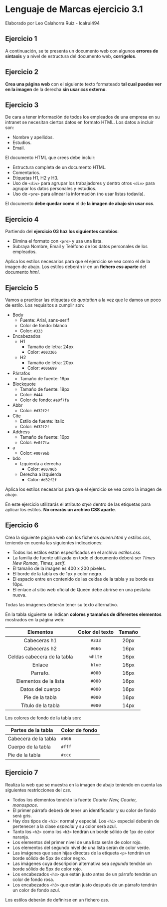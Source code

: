 # Lenguaje de Marcas ejercicio 3.1

Elaborado por Leo Calahorra Ruiz - lcalrui494

## Ejercicio 1

A continuación, se te presenta un documento web con algunos **errores de sintaxis** y a nivel de estructura del documento web, **corrígelos**.

## Ejercicio 2

**Crea una página web** con el siguiente texto formateado **tal cual puedes ver en la imagen** de
la derecha **sin usar *css* externo**.

## Ejercicio 3

De cara a tener información de todos los empleados de una empresa en su intranet se
necesitan ciertos datos en formato HTML. Los datos a incluir son:
* Nombre y apellidos.
* Estudios.
* Email.

El documento HTML que crees debe incluir:
* Estructura completa de un documento HTML.
* Comentarios.
* Etiquetas H1, H2 y H3.
* Uso de `<div>` para agrupar los trabajadores y dentro otros `<div>` para agrupar los
datos personales y estudios.
* Uso de `<pre>` para alinear la información (no usar listas todavía).

El documento **debe quedar como** el de **la imagen de abajo sin usar *css***.

## Ejercicio 4

Partiendo del **ejercicio 03 haz los siguientes cambios**:
* Elimina el formato con `<pre>` y usa una lista.
* Subraya Nombre, Email y Teléfono de los datos personales de los empleados.

Aplica los estilos necesarios para que el ejercicio se vea como el de la imagen de abajo.
Los estilos deberán ir en un **fichero *css* aparte** del documento *html*.

## Ejercicio 5

Vamos a practicar las etiquetas de *quotation* a la vez que le damos un poco de estilo.
Los requisitos a cumplir son:
* Body
	* Fuente: Arial, sans-serif
	* Color de fondo: blanco
	* Color: `#333`
* Encabezados
	* H1
		* Tamaño de letra: 24px
		* Color: `#003366`
	* H2
		* Tamaño de letra: 20px
		* Color: `#006699`
* Párrafos
	* Tamaño de fuente: 16px
* Blockquote
	* Tamaño de fuente: 18px
	* Color: `#444`
	* Color de fondo: `#e0f7fa`
* Abbr
	* Color: `#d32f2f`
* Cite
	* Estilo de fuente: Italic
	* Color: `#d32f2f`
* Address
	* Tamaño de fuente: 16px
	* Color: `#e0f7fa`
* a
	* Color: `#00796b`
* bdo
	* Izquierda a derecha
		* Color: `#00796b`
	* Derecha a izquierda
		* Color: `#d32f2f`

Aplica los estilos necesarios para que el ejercicio se vea como la imagen de abajo.

En este ejercicio utilizarás el atributo *style* dentro de las etiquetas para aplicar los estilos.
**No crearás un archivo CSS aparte**.

## Ejercicio 6
Crea la siguiente página web con los ficheros *queen.html* y _estilos.css_, teniendo en cuenta las siguientes indicaciones:
* Todos los estilos están especificados en el archivo _estilos.css_.
* La familia de fuente utilizada en todo el documento deberá ser _Times New Roman, Times, serif_.
* El tamaño de la imagen es 400 x 200 píxeles.
* El borde de la tabla es de 1px y color negro.
* El espacio entre en contenido de las celdas de la tabla y su borde es 10px.
* El enlace al sitio web oficial de Queen debe abrirse en una pestaña nueva.

Todas las imágenes deberán tener su texto alternativo.

En la tabla siguiente se indican **colores y tamaños de diferentes elementos** mostrados en la página web:

|          Elementos          | Color del texto | Tamaño |
| :-------------------------: | :-------------: | :----: |
|        Cabeceras h1         |     `#333`      |  20px  |
|        Cabeceras h2         |     `#666`      |  16px  |
| Celdas cabecera de la tabla |     `white`     |  16px  |
|           Enlace            |     `blue`      |  16px  |
|          Parrafo.           |     `#000`      |  16px  |
|    Elementos de la lista    |     `#000`      |  16px  |
|      Datos del cuerpo       |     `#000`      |  16px  |
|       Pie de la tabla       |     `#000`      |  16px  |
|     Título de la tabla      |     `#000`      |  14px  |
Los colores de fondo de la tabla son:

| Partes de la tabla   | Color de fondo |
| -------------------- | -------------- |
| Cabecera de la tabla | `#666`         |
| Cuerpo de la tabla   | `#fff`         |
| Pie de la tabla      | `#ccc`         |

## Ejercicio 7
Realiza la web que se muestra en la imagen de abajo teniendo en cuenta las siguientes restricciones del *css*.
* Todos los elementos tendrán la fuente *Courier New, Courier, monospace*.
* El primer párrafo deberá de tener un identificador y su color de fondo será gris.
* Hay dos tipos de `<h1>`: normal y especial. Los `<h1>` especial deberán de pertenecer a la clase *especial* y su color será azul.
* Tanto los `<h2>` como los `<h3>` tendrán un borde sólido de 1px de color naranja.
* Los elementos del primer nivel de una lista serán de color rojo.
* Los elementos del segundo nivel de una lista serán de color verde.
* Las imágenes que sean hijas directas de la etiqueta `<p>` tendrán un borde sólido de 5px de color negro.
* Las imágenes cuya descripción alternativa sea *segunda* tendrán un borde sólido de 5px de color rojo.
* Los encabezados `<h3>` que están justo antes de un párrafo tendrán un color de fondo rosa.
* Los encabezados `<h3>` que están justo después de un párrafo tendrán un color de fondo azul.

Los estilos deberán de definirse en un fichero *css*.